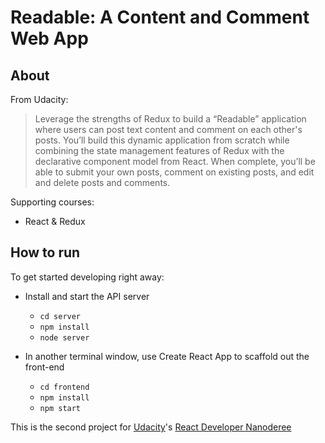Readable: A Content and Comment Web App
=======================================

About
-----

From Udacity:
> Leverage the strengths of Redux to build a “Readable” application where
users can post text content and comment on each other's posts. You’ll build
this dynamic application from scratch while combining the state management
features of Redux with the declarative component model from React. When
complete, you’ll be able to submit your own posts, comment on existing posts,
and edit and delete posts and comments.

Supporting courses:
  * React & Redux

How to run
-----
To get started developing right away:

* Install and start the API server
    - `cd server`
    - `npm install`
    - `node server`

* In another terminal window, use Create React App to scaffold out the front-end
    - `cd frontend`
    - `npm install`
    - `npm start`

This is the second project for [Udacity](https://www.udacity.com)'s [React Developer Nanoderee](https://www.udacity.com/course/react-nanodegree--nd019)